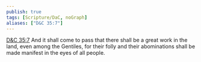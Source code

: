 ```yaml
---
publish: true
tags: [Scripture/DaC, noGraph]
aliases: ["D&C 35:7"]
---
```

[D&C 35:7](https://churchofjesuschrist.org/study/scriptures/dc-testament/dc/35?lang=eng&id=p7#p7) And it shall come to pass that there shall be a great work in the land, even among the Gentiles, for their folly and their abominations shall be made manifest in the eyes of all people.
